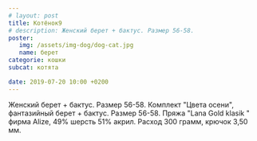 ```yaml
---
# layout: post
title: Котёнок9
# description: Женский берет + бактус. Размер 56-58.
poster:
   img: /assets/img-dog/dog-cat.jpg
   name: берет
categorie: кошки
subcat: котята

date: 2019-07-20 10:00 +0200
---
```

<p class="exp">Женский берет + бактус. Размер 56-58.  Комплект "Цвета осени", фантазийный берет + бактус. Размер 56-58. Пряжа "Lana Gold klasik " фирма Alize, 49% шерсть 51% акрил. Расход 300 грамм, крючок 3,50 мм.</p>
